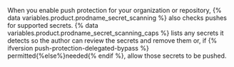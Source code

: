 When you enable push protection for your organization or repository, {% data variables.product.prodname_secret_scanning %} also checks pushes for supported secrets. {% data variables.product.prodname_secret_scanning_caps %} lists any secrets it detects so the author can review the secrets and remove them or, if {% ifversion push-protection-delegated-bypass %} permitted{%else%}needed{% endif %}, allow those secrets to be pushed.

